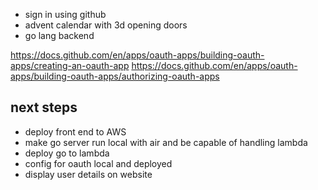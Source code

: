 
* sign in using github
* advent calendar with 3d opening doors
* go lang backend

https://docs.github.com/en/apps/oauth-apps/building-oauth-apps/creating-an-oauth-app
https://docs.github.com/en/apps/oauth-apps/building-oauth-apps/authorizing-oauth-apps

## next steps
* deploy front end to AWS
* make go server run local with air and be capable of handling lambda
* deploy go to lambda
* config for oauth local and deployed
* display user details on website
